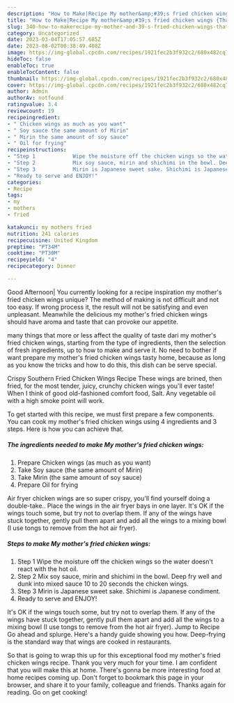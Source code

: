 ```yaml
---
description: "How to Make|Recipe My mother&amp;#39;s fried chicken wings {That is Simple"
title: "How to Make|Recipe My mother&amp;#39;s fried chicken wings {That is Simple"
slug: 340-how-to-makerecipe-my-mother-and-39-s-fried-chicken-wings-that-is-simple
category: Uncategorized
date: 2023-03-04T17:05:57.685Z
date: 2023-08-02T00:38:49.408Z
image: https://img-global.cpcdn.com/recipes/1921fec2b3f932c2/680x482cq70/my-mothers-fried-chicken-wings-recipe-main-photo.jpg
hideToc: false
enableToc: true
enableTocContent: false
thumbnail: https://img-global.cpcdn.com/recipes/1921fec2b3f932c2/680x482cq70/my-mothers-fried-chicken-wings-recipe-main-photo.jpg
cover: https://img-global.cpcdn.com/recipes/1921fec2b3f932c2/680x482cq70/my-mothers-fried-chicken-wings-recipe-main-photo.jpg
author: Admin
authorAv: notfound
ratingvalue: 3.4
reviewcount: 19
recipeingredient:
- " Chicken wings as much as you want"
- " Soy sauce the same amount of Mirin"
- " Mirin the same amount of soy sauce"
- " Oil for frying"
recipeinstructions:
- "Step 1            Wipe the moisture off the chicken wings so the water doesn&#39;t react with the hot oil."
- "Step 2            Mix soy sauce, mirin and shichimi in the bowl. Deep fry well and dunk into mixed sauce 10 to 20 seconds the chicken wings."
- "Step 3            Mirin is Japanese sweet sake. Shichimi is Japanese condiment."
- "Ready to serve and ENJOY!"
categories:
- Recipe
tags:
- my
- mothers
- fried

katakunci: my mothers fried 
nutrition: 241 calories
recipecuisine: United Kingdom
preptime: "PT34M"
cooktime: "PT30M"
recipeyield: "4"
recipecategory: Dinner

---
```



Good Afternoon| You currently looking for a recipe inspiration my mother&#39;s fried chicken wings unique? The method of making is not difficult and not too easy. If wrong process it, the result will not be satisfying and even unpleasant. Meanwhile the delicious my mother&#39;s fried chicken wings should have aroma and taste that can provoke our appetite.






many things that more or less affect the quality of taste dari my mother&#39;s fried chicken wings, starting from the type of ingredients, then the selection of fresh ingredients, up to how to make and serve it. No need to bother if want prepare my mother&#39;s fried chicken wings tasty home, because as long as you know the tricks and how to do this, this dish can be serve  special.


Crispy Southern Fried Chicken Wings Recipe These wings are brined, then fried, for the most tender, juicy, crunchy chicken wings you&#39;ll ever taste! When I think of good old-fashioned comfort food, Salt. Any vegetable oil with a high smoke point will work.


To get started with this recipe, we must first prepare a few components. You can cook my mother&#39;s fried chicken wings using 4 ingredients and 3 steps. Here is how you can achieve that.

<!--inarticleads1-->

##### The ingredients needed to make My mother&#39;s fried chicken wings:

1. Prepare  Chicken wings (as much as you want)
1. Take  Soy sauce (the same amount of Mirin)
1. Take  Mirin (the same amount of soy sauce)
1. Prepare  Oil for frying


Air fryer chicken wings are so super crispy, you&#39;ll find yourself doing a double-take.. Place the wings in the air fryer bays in one layer. It&#39;s OK if the wings touch some, but try not to overlap them. If any of the wings have stuck together, gently pull them apart and add all the wings to a mixing bowl (I use tongs to remove from the hot air fryer). 

<!--inarticleads2-->

##### Steps to make My mother&#39;s fried chicken wings:

1. Step 1            Wipe the moisture off the chicken wings so the water doesn&#39;t react with the hot oil.
1. Step 2            Mix soy sauce, mirin and shichimi in the bowl. Deep fry well and dunk into mixed sauce 10 to 20 seconds the chicken wings.
1. Step 3            Mirin is Japanese sweet sake. Shichimi is Japanese condiment.
1. Ready to serve and ENJOY!

It&#39;s OK if the wings touch some, but try not to overlap them. If any of the wings have stuck together, gently pull them apart and add all the wings to a mixing bowl (I use tongs to remove from the hot air fryer). Jump to Recipe Go ahead and splurge. Here&#39;s a handy guide showing you how. Deep-frying is the standard way that wings are cooked in restaurants. 

So that is going to wrap this up for this exceptional food my mother&#39;s fried chicken wings recipe. Thank you very much for your time. I am confident that you will make this at home. There's gonna be more interesting food at home recipes coming up. Don't forget to bookmark this page in your browser, and share it to your family, colleague and friends. Thanks again for reading. Go on get cooking!
